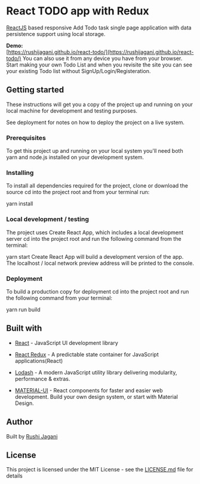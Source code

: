 # React TODO app with Redux
[ReactJS](https://reactjs.org/) based responsive Add Todo task single page application with data persistence support using local storage.

**Demo:**  
[https://rushijagani.github.io/react-todo/](https://rushijagani.github.io/react-todo/)
You can also use it from any device you have from your browser.
Start making your own Todo List and when you revisite the site you can see your existing Todo list without SignUp/Login/Registeration.

## Getting started

These instructions will get you a copy of the project up and running on your local machine for development and testing purposes. 

See deployment for notes on how to deploy the project on a live system.
### Prerequisites
To get this project up and running on your local system you'll need both yarn and node.js installed on your development system.

### Installing
To install all dependencies required for the project, clone or download the source cd into the project root and from your terminal run:

yarn install
### Local development / testing
The project uses Create React App, which includes a local development server cd into the project root and run the following command from the terminal:

yarn start
Create React App will build a development version of the app. The localhost / local network preview address will be printed to the console.

### Deployment
To build a production copy for deployment cd into the project root and run the following command from your terminal:

yarn run build


## Built with
- [React](https://reactjs.org/) - JavaScript UI development library
- [React Redux](https://react-redux.js.org/) - A predictable state container for JavaScript applications(React)
- [Lodash](https://lodash.com/) - A modern JavaScript utility library delivering modularity, performance & extras.

- [MATERIAL-UI](https://material-ui.com/) - React components for faster and easier web development. Build your own design system, or start with Material Design.

## Author
Built by [Rushi Jagani](http://rushijagani.github.io/)

## License
This project is licensed under the MIT License - see the [LICENSE.md](https://github.com/binaryjim/react-tasks-app/blob/master/license.txt) file for details
